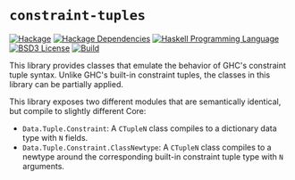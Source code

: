 # `constraint-tuples`
[![Hackage](https://img.shields.io/hackage/v/constraint-tuples.svg)][Hackage: constraint-tuples]
[![Hackage Dependencies](https://img.shields.io/hackage-deps/v/constraint-tuples.svg)](http://packdeps.haskellers.com/reverse/constraint-tuples)
[![Haskell Programming Language](https://img.shields.io/badge/language-Haskell-blue.svg)][Haskell.org]
[![BSD3 License](http://img.shields.io/badge/license-BSD3-brightgreen.svg)][tl;dr Legal: BSD3]
[![Build](https://img.shields.io/travis/RyanGlScott/constraint-tuples.svg)](https://travis-ci.org/RyanGlScott/constraint-tuples)

[Hackage: constraint-tuples]:
  http://hackage.haskell.org/package/constraint-tuples
  "constraint-tuples package on Hackage"
[Haskell.org]:
  http://www.haskell.org
  "The Haskell Programming Language"
[tl;dr Legal: BSD3]:
  https://tldrlegal.com/license/bsd-3-clause-license-%28revised%29
  "BSD 3-Clause License (Revised)"

This library provides classes that emulate the behavior of GHC's constraint
tuple syntax. Unlike GHC's built-in constraint tuples, the classes in this
library can be partially applied.

This library exposes two different modules that are semantically identical, but
compile to slightly different Core:

* `Data.Tuple.Constraint`: A `CTupleN` class compiles to a dictionary data type
   with `N` fields.
* `Data.Tuple.Constraint.ClassNewtype`: A `CTupleN` class compiles to a newtype
   around the corresponding built-in constraint tuple type with `N` arguments.
